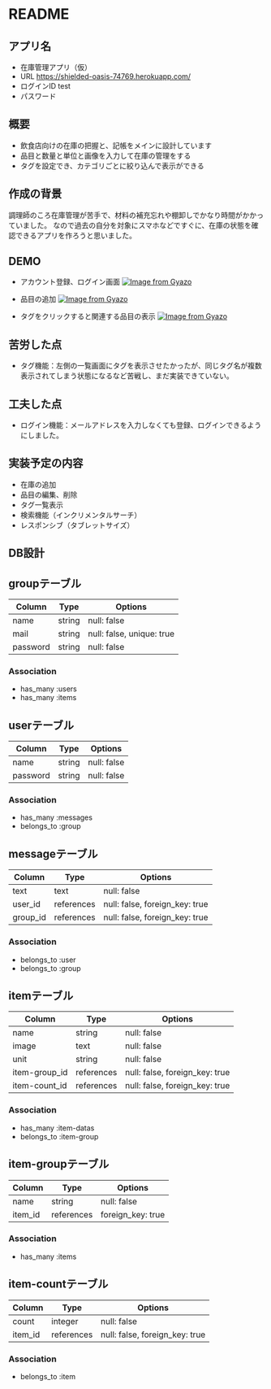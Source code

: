 # README

## アプリ名
- 在庫管理アプリ（仮）
- URL https://shielded-oasis-74769.herokuapp.com/
- ログインID test
- パスワード　

## 概要
- 飲食店向けの在庫の把握と、記帳をメインに設計しています
- 品目と数量と単位と画像を入力して在庫の管理をする
- タグを設定でき、カテゴリごとに絞り込んで表示ができる

## 作成の背景
調理師のころ在庫管理が苦手で、材料の補充忘れや棚卸しでかなり時間がかかっていました。
なので過去の自分を対象にスマホなどですぐに、在庫の状態を確認できるアプリを作ろうと思いました。

## DEMO
- アカウント登録、ログイン画面
[![Image from Gyazo](https://i.gyazo.com/f330560e2635c5372bca072a5410626e.png)](https://gyazo.com/f330560e2635c5372bca072a5410626e)

- 品目の追加
[![Image from Gyazo](https://i.gyazo.com/5ee7c62bb4902602dd4cd79f581b7cca.gif)](https://gyazo.com/5ee7c62bb4902602dd4cd79f581b7cca)

- タグをクリックすると関連する品目の表示
[![Image from Gyazo](https://i.gyazo.com/2117de9b00364a61830905cf6f413540.gif)](https://gyazo.com/2117de9b00364a61830905cf6f413540)

## 苦労した点
- タグ機能：左側の一覧画面にタグを表示させたかったが、同じタグ名が複数表示されてしまう状態になるなど苦戦し、まだ実装できていない。

## 工夫した点
- ログイン機能：メールアドレスを入力しなくても登録、ログインできるようにしました。

## 実装予定の内容
- 在庫の追加
- 品目の編集、削除
- タグ一覧表示
- 検索機能（インクリメンタルサーチ）
- レスポンシブ（タブレットサイズ）

## DB設計

## groupテーブル
|Column|Type|Options|
|------|----|-------|
|name|string|null: false|
|mail|string|null: false, unique: true|
|password|string|null: false|

### Association
- has_many :users
- has_many :items

## userテーブル
|Column|Type|Options|
|------|----|-------|
|name|string|null: false|
|password|string|null: false|

### Association
- has_many :messages
- belongs_to :group

## messageテーブル
|Column|Type|Options|
|------|----|-------|
|text|text|null: false|
|user_id|references|null: false, foreign_key: true|
|group_id|references|null: false, foreign_key: true|

### Association
- belongs_to :user
- belongs_to :group

## itemテーブル
|Column|Type|Options|
|------|----|-------|
|name|string|null: false|
|image|text|null: false|
|unit|string|null: false|
|item-group_id|references|null: false, foreign_key: true|
|item-count_id|references|null: false, foreign_key: true|

### Association
- has_many :item-datas
- belongs_to :item-group

## item-groupテーブル
|Column|Type|Options|
|------|----|-------|
|name|string|null: false|
|item_id|references|foreign_key: true|

### Association
- has_many :items

## item-countテーブル
|Column|Type|Options|
|------|----|-------|
|count|integer|null: false|
|item_id|references|null: false, foreign_key: true|

### Association
- belongs_to :item
